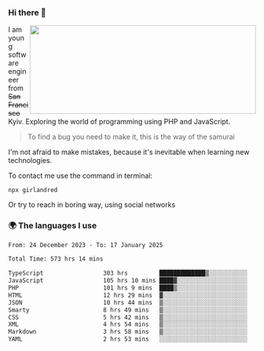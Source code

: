 ### Hi there 👋  

<img align='right' src="https://github-readme-stats.vercel.app/api?username=girlandred&count_private=true&show_icons=true&include_all_commits=true&hide_rank=true&hide_title=true&theme=buefy&card_width=300" width=460 height=180>


I am young software engineer from ~~San Francisco~~ Kyiv. Exploring the world of programming using PHP and JavaScript.


> To find a bug you need to make it, this is the way of the samurai



I'm not afraid to make mistakes, because it's inevitable when learning new technologies.

To contact me use the command in terminal:

```
npx girlandred
```

Or try to reach in boring way, using social networks


### 🌍 The languages I use

<!--START_SECTION:waka-->

```txt
From: 24 December 2023 - To: 17 January 2025

Total Time: 573 hrs 14 mins

TypeScript                 303 hrs         █████████████▒░░░░░░░░░░░   52.85 %
JavaScript                 105 hrs 10 mins ████▓░░░░░░░░░░░░░░░░░░░░   18.35 %
PHP                        101 hrs 9 mins  ████▒░░░░░░░░░░░░░░░░░░░░   17.64 %
HTML                       12 hrs 29 mins  ▓░░░░░░░░░░░░░░░░░░░░░░░░   02.18 %
JSON                       10 hrs 44 mins  ▒░░░░░░░░░░░░░░░░░░░░░░░░   01.87 %
Smarty                     8 hrs 49 mins   ▒░░░░░░░░░░░░░░░░░░░░░░░░   01.54 %
CSS                        5 hrs 42 mins   ▒░░░░░░░░░░░░░░░░░░░░░░░░   01.00 %
XML                        4 hrs 54 mins   ▒░░░░░░░░░░░░░░░░░░░░░░░░   00.86 %
Markdown                   3 hrs 58 mins   ▒░░░░░░░░░░░░░░░░░░░░░░░░   00.69 %
YAML                       2 hrs 53 mins   ░░░░░░░░░░░░░░░░░░░░░░░░░   00.50 %
```

<!--END_SECTION:waka-->
